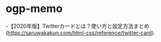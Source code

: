# ogp-memo
  
-【2020年版】Twitterカードとは？使い方と設定方法まとめ(https://saruwakakun.com/html-css/reference/twitter-card). 

